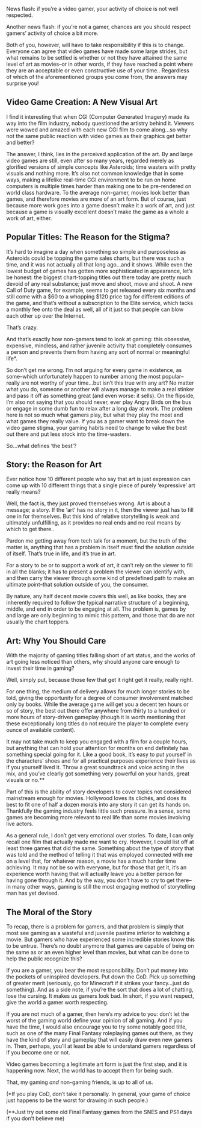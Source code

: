 <!--t Breaking Down the Video Game Stigma t-->
<!--tag 2012,archive,culture,features,gaming,thinkboxly tag-->
<!--image /content/images/breaking-down-video-game-stigma/slob1-1024x768.jpg image-->
  
News flash: if you’re a video gamer, your activity of choice is not well respected.  
  
Another news flash: if you’re not a gamer, chances are you should respect gamers’ activity of choice a bit more.  
  
Both of you, however, will have to take responsibility if this is to change. Everyone can agree that video games have made some large strides, but what remains to be settled is whether or not they have attained the same level of art as movies–or in other words, if they have reached a point where they are an acceptable or even constructive use of your time.. Regardless of which of the aforementioned groups you come from, the answers may surprise you!  
  

## Video Game Creation: A New Visual Art

  
I find it interesting that when CGI (Computer Generated Imagery) made its way into the film industry, nobody questioned the artistry behind it. Viewers were wowed and amazed with each new CGI film to come along…so why not the same public reaction with video games as their graphics get better and better?  
  
The answer, I think, lies in the perceived application of the art. By and large video games are still, even after so many years, regarded merely as glorified versions of simple concepts like Asteroids; time wasters with pretty visuals and nothing more. It’s also not common knowledge that in some ways, making a lifelike real-time CGI environment to be run on home computers is multiple times harder than making one to be pre-rendered on world class hardware. To the average non-gamer, movies look better than games, and therefore movies are more of an art form. But of course, just because more work goes into a game doesn’t make it a work of art, and just because a game is visually excellent doesn’t make the game as a whole a work of art, either.  
  

## Popular Titles: The Reason for the Stigma?

  
It’s hard to imagine a day when something so simple and purposeless as Asteroids could be topping the game sales charts, but there was such a time, and it was not actually all that long ago…and it shows. While even the lowest budget of games has gotten more sophisticated in appearance, let’s be honest: the biggest chart-topping titles out there today are pretty much devoid of any real substance; just move and shoot, move and shoot. A new Call of Duty game, for example, seems to get released every six months and still come with a $60 to a whopping $120 price tag for different editions of the game, and that’s without a subscription to the Elite service, which tacks a monthly fee onto the deal as well, all of it just so that people can blow each other up over the Internet.  
  
That’s crazy.  
  
And that’s exactly how non-gamers tend to look at gaming: this obsessive, expensive, mindless, and rather juvenile activity that completely consumes a person and prevents them from having any sort of normal or meaningful life\*.  
  
So don’t get me wrong. I’m not arguing for every game in existence, as some–which unfortunately happen to number among the most popular–really are not worthy of your time…but isn’t this true with any art? No matter what you do, someone or another will always manage to make a real stinker and pass it off as something great (and even worse: it sells). On the flipside, I’m also not saying that you should never, ever play Angry Birds on the bus or engage in some dumb fun to relax after a long day at work. The problem here is not so much what gamers play, but what they play the most and what games they really value. If you as a gamer want to break down the video game stigma, your gaming habits need to change to value the best out there and put less stock into the time-wasters.  
  
So…what defines ‘the best’?  
  

## Story: the Reason for Art

  
Ever notice how 10 different people who say that art is just expression can come up with 10 different things that a single piece of purely ‘expressive’ art really means?  
  
Well, the fact is, they just proved themselves wrong. Art is about a message; a story. If the ‘art’ has no story in it, then the viewer just has to fill one in for themselves. But this kind of relative storytelling is weak and ultimately unfulfilling, as it provides no real ends and no real means by which to get there..  
  
Pardon me getting away from tech talk for a moment, but the truth of the matter is, anything that has a problem in itself must find the solution outside of itself. That’s true in life, and it’s true in art.  
  
For a story to be or to support a work of art, it can’t rely on the viewer to fill in all the blanks; it has to present a problem the viewer can identify with, and then carry the viewer through some kind of predefined path to make an ultimate point–that solution outside of you, the consumer.  
  
By nature, any half decent movie covers this well, as like books, they are inherently required to follow the typical narrative structure of a beginning, middle, and end in order to be engaging at all. The problem is, games by and large are only beginning to mimic this pattern, and those that do are not usually the chart toppers.  
  

## Art: Why You Should Care

  
With the majority of gaming titles falling short of art status, and the works of art going less noticed than others, why should anyone care enough to invest their time in gaming?  
  
Well, simply put, because those few that get it right get it really, really right.  
  
For one thing, the medium of delivery allows for much longer stories to be told, giving the opportunity for a degree of consumer involvement matched only by books. While the average game will get you a decent ten hours or so of story, the best out there offer anywhere from thirty to a hundred or more hours of story-driven gameplay (though it is worth mentioning that these exceptionally long titles do not require the player to complete every ounce of available content).  
  
It may not take much to keep you engaged with a film for a couple hours, but anything that can hold your attention for months on end definitely has something special going for it. Like a good book, it’s easy to put yourself in the characters’ shoes and for all practical purposes experience their lives as if you yourself lived it. Throw a great soundtrack and voice acting in the mix, and you’ve clearly got something very powerful on your hands, great visuals or no.\*\*  
  
Part of this is the ability of story developers to cover topics not considered mainstream enough for movies. Hollywood loves its clichés, and does its best to fit one of half a dozen morals into any story it can get its hands on. Thankfully the gaming industry feels little such pressure. In a sense, some games are becoming more relevant to real life than some movies involving live actors.  
  
As a general rule, I don’t get very emotional over stories. To date, I can only recall one film that actually made me want to cry. However, I could list off at least three games that did the same. Something about the type of story that was told and the method of telling it that was employed connected with me on a level that, for whatever reason, a movie has a much harder time achieving. It may not be so with everyone, but for those that get it, it’s an experience worth having that will actually leave you a better person for having gone through it. And by the way, you don’t have to cry to get there–in many other ways, gaming is still the most engaging method of storytelling man has yet devised.  
  

## The Moral of the Story

  
To recap, there is a problem for gamers, and that problem is simply that most see gaming as a wasteful and juvenile pastime inferior to watching a movie. But gamers who have experienced some incredible stories know this to be untrue. There’s no doubt anymore that games are capable of being on the same as or an even higher level than movies, but what can be done to help the public recognize this?  
  
If you are a gamer, you bear the most responsibility. Don’t put money into the pockets of uninspired developers. Put down the CoD. Pick up something of greater merit (seriously, go for Minecraft if it strikes your fancy…just do something). And as a side note, if you’re the sort that does a lot of chatting, lose the cursing. It makes us gamers look bad. In short, if you want respect, give the world a gamer worth respecting.  
  
If you are not much of a gamer, then here’s my advice to you: don’t let the worst of the gaming world define your opinion of all gaming. And if you have the time, I would also encourage you to try some notably good title, such as one of the many Final Fantasy roleplaying games out there, as they have the kind of story and gameplay that will easily draw even new gamers in. Then, perhaps, you’ll at least be able to understand gamers regardless of if you become one or not.  
  
Video games becoming a legitimate art form is just the first step, and it is happening now. Next, the world has to accept them for being such.  
  
That, my gaming _and_ non-gaming friends, is up to all of us.  
  
(\*If you play CoD, don’t take it personally. In general, your game of choice just happens to be the worst for drawing in such people.)  
  
(\*\*Just try out some old Final Fantasy games from the SNES and PS1 days if you don’t believe me)
